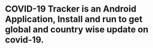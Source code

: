 # COVID-19 Tracker is an Android Application, Install and run to get global and country wise update on covid-19.
